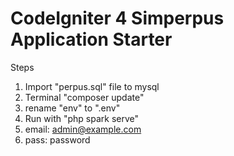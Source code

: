 # CodeIgniter 4 Simperpus Application Starter

Steps
1. Import "perpus.sql" file to mysql
2. Terminal "composer update"
3. rename "env" to ".env"
4. Run with "php spark serve"
5. email: admin@example.com
6. pass: password
